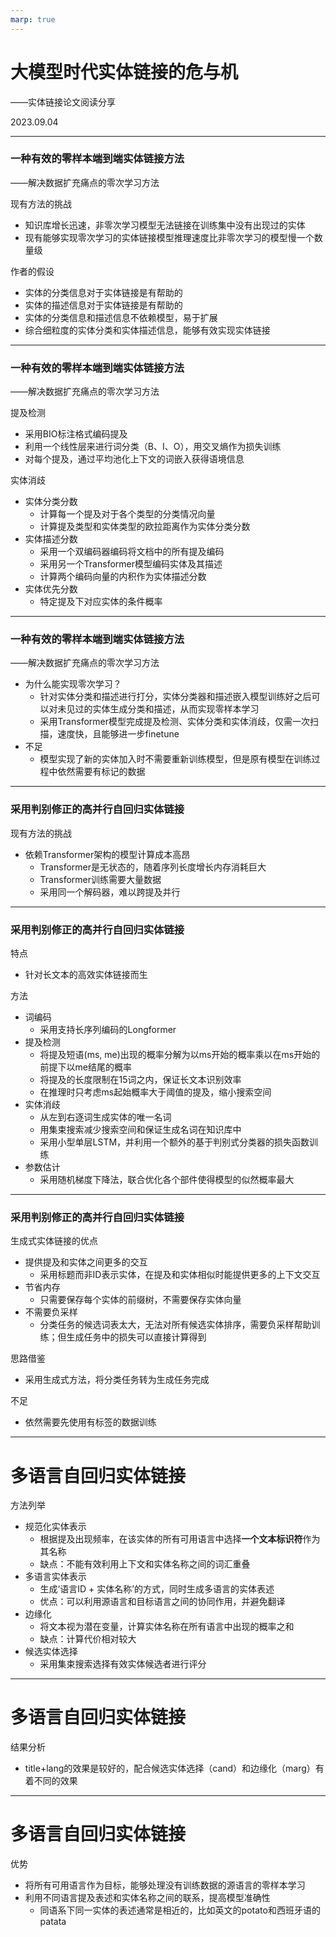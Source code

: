```yaml
---
marp: true
---
```


# 大模型时代实体链接的危与机

——实体链接论文阅读分享

2023.09.04

---

### 一种有效的零样本端到端实体链接方法

——解决数据扩充痛点的零次学习方法

现有方法的挑战
* 知识库增长迅速，非零次学习模型无法链接在训练集中没有出现过的实体
* 现有能够实现零次学习的实体链接模型推理速度比非零次学习的模型慢一个数量级

作者的假设
* 实体的分类信息对于实体链接是有帮助的
* 实体的描述信息对于实体链接是有帮助的
* 实体的分类信息和描述信息不依赖模型，易于扩展
* 综合细粒度的实体分类和实体描述信息，能够有效实现实体链接

---


### 一种有效的零样本端到端实体链接方法

——解决数据扩充痛点的零次学习方法

提及检测
* 采用BIO标注格式编码提及
* 利用一个线性层来进行词分类（B、I、O），用交叉熵作为损失训练
* 对每个提及，通过平均池化上下文的词嵌入获得语境信息

实体消歧
* 实体分类分数
  * 计算每一个提及对于各个类型的分类情况向量
  * 计算提及类型和实体类型的欧拉距离作为实体分类分数
* 实体描述分数
  * 采用一个双编码器编码将文档中的所有提及编码
  * 采用另一个Transformer模型编码实体及其描述
  * 计算两个编码向量的内积作为实体描述分数
* 实体优先分数
  * 特定提及下对应实体的条件概率


---


### 一种有效的零样本端到端实体链接方法

——解决数据扩充痛点的零次学习方法

* 为什么能实现零次学习？
  * 针对实体分类和描述进行打分，实体分类器和描述嵌入模型训练好之后可以对未见过的实体生成分类和描述，从而实现零样本学习
  * 采用Transformer模型完成提及检测、实体分类和实体消歧，仅需一次扫描，速度快，且能够进一步finetune
* 不足
  * 模型实现了新的实体加入时不需要重新训练模型，但是原有模型在训练过程中依然需要有标记的数据


---

### 采用判别修正的高并行自回归实体链接

现有方法的挑战
* 依赖Transformer架构的模型计算成本高昂
  * Transformer是无状态的，随着序列长度增长内存消耗巨大
  * Transformer训练需要大量数据
  * 采用同一个解码器，难以跨提及并行

---

### 采用判别修正的高并行自回归实体链接

特点
* 针对长文本的高效实体链接而生

方法
* 词编码
  * 采用支持长序列编码的Longformer
* 提及检测
  * 将提及短语(ms, me)出现的概率分解为以ms开始的概率乘以在ms开始的前提下以me结尾的概率
  * 将提及的长度限制在15词之内，保证长文本识别效率
  * 在推理时只考虑ms起始概率大于阈值的提及，缩小搜索空间
* 实体消歧
  * 从左到右逐词生成实体的唯一名词
  * 用集束搜索减少搜索空间和保证生成名词在知识库中
  * 采用小型单层LSTM，并利用一个额外的基于判别式分类器的损失函数训练
* 参数估计
  * 采用随机梯度下降法，联合优化各个部件使得模型的似然概率最大


---

### 采用判别修正的高并行自回归实体链接

生成式实体链接的优点
* 提供提及和实体之间更多的交互
  * 采用标题而非ID表示实体，在提及和实体相似时能提供更多的上下文交互
* 节省内存
  * 只需要保存每个实体的前缀树，不需要保存实体向量
* 不需要负采样
  * 分类任务的候选词表太大，无法对所有候选实体排序，需要负采样帮助训练；但生成任务中的损失可以直接计算得到

思路借鉴
* 采用生成式方法，将分类任务转为生成任务完成

不足
* 依然需要先使用有标签的数据训练

---

# 多语言自回归实体链接

方法列举
* 规范化实体表示
  * 根据提及出现频率，在该实体的所有可用语言中选择**一个文本标识符**作为其名称
  * 缺点：不能有效利用上下文和实体名称之间的词汇重叠
* 多语言实体表示
  * 生成‘语言ID + 实体名称’的方式，同时生成多语言的实体表述
  * 优点：可以利用源语言和目标语言之间的协同作用，并避免翻译
* 边缘化
  * 将文本视为潜在变量，计算实体名称在所有语言中出现的概率之和
  * 缺点：计算代价相对较大
* 候选实体选择
  * 采用集束搜索选择有效实体候选者进行评分

---

# 多语言自回归实体链接

结果分析
* title+lang的效果是较好的，配合候选实体选择（cand）和边缘化（marg）有着不同的效果

---

# 多语言自回归实体链接

优势
* 将所有可用语言作为目标，能够处理没有训练数据的源语言的零样本学习
* 利用不同语言提及表述和实体名称之间的联系，提高模型准确性
  * 同语系下同一实体的表述通常是相近的，比如英文的potato和西班牙语的patata

